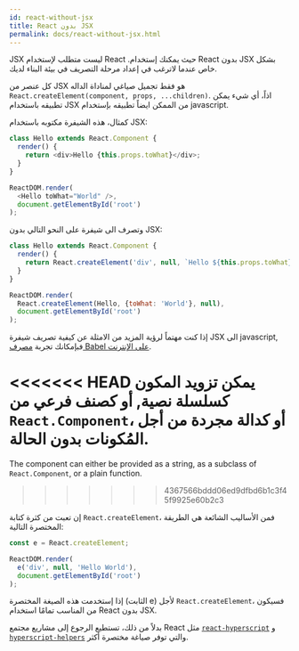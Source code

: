 ```yaml
---
id: react-without-jsx
title: React بدون JSX
permalink: docs/react-without-jsx.html
---
```


JSX ليست متطلب لإستخدام React .حيث يمكنك إستخدام React بدون JSX بشكل خاص عندما لاترغب في إعداد مرحلة التصريف في بيئة البناء لديك.

كل عنصر من  JSX هو فقط تجميل صياغي لمناداة الداله `React.createElement(component, props, ...children)`. اذاً، أي شيء يمكن تطبيقه باستخدام JSX  من الممكن ايضاً تطبيقه بإستخدام javascript.

كمثال، هذه الشيفرة مكتوبه باستخدام JSX:

```js
class Hello extends React.Component {
  render() {
    return <div>Hello {this.props.toWhat}</div>;
  }
}

ReactDOM.render(
  <Hello toWhat="World" />,
  document.getElementById('root')
);
```

وتصرف الى شيفرة على النحو التالي بدون JSX:

```js
class Hello extends React.Component {
  render() {
    return React.createElement('div', null, `Hello ${this.props.toWhat}`);
  }
}

ReactDOM.render(
  React.createElement(Hello, {toWhat: 'World'}, null),
  document.getElementById('root')
);
```

إذا كنت مهتماً لرؤية المزيد من الامثلة عن كيفية تصريف شيفرة JSX الى javascript, فبإمكانك تجربة [مصرف Babel على الإنترنت](babel://jsx-simple-example).

<<<<<<< HEAD
يمكن تزويد المكون كسلسلة نصية, أو كصنف فرعي من `React.Component`، أو كدالة مجردة من أجل المُكونات بدون الحالة.
=======
The component can either be provided as a string, as a subclass of `React.Component`, or a plain function.
>>>>>>> 4367566bddd06ed9dfbd6b1c3f45f9925e60b2c3

إن تعبت من كثرة كتابة `React.createElement`، فمن الأساليب الشائعة هي الطريقة المختصرة التالية:

```js
const e = React.createElement;

ReactDOM.render(
  e('div', null, 'Hello World'),
  document.getElementById('root')
);
```

إذا إستخدمت هذه الصيغة المختصرة (الثابت e) لأجل `React.createElement`، فسيكون من المناسب تمامًا استخدام React بدون JSX.

بدلاً من ذلك، تستطيع الرجوع إلى مشاريع مجتمع React مثل [`react-hyperscript`](https://github.com/mlmorg/react-hyperscript) و [`hyperscript-helpers`](https://github.com/ohanhi/hyperscript-helpers) والتي توفر صياغة مختصرة أكثر.

